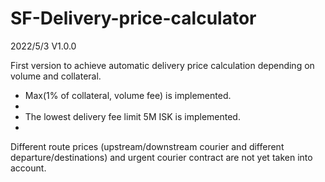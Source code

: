 # SF-Delivery-price-calculator

2022/5/3 V1.0.0

First version to achieve automatic delivery price calculation depending on volume and collateral.

- Max(1% of collateral, volume fee) is implemented.
- 
- The lowest delivery fee limit 5M ISK is implemented.
- 
Different route prices (upstream/downstream courier and different departure/destinations) and urgent courier contract are not yet taken into account.
